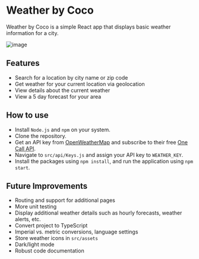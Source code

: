 # Weather by Coco

Weather by Coco is a simple React app that displays basic weather information for a city.

![image](https://github.com/lee43karen/Weather-by-Coco/assets/43963227/278cfb5c-6866-4a33-89e9-7fd9122b31aa)


## Features

- Search for a location by city name or zip code
- Get weather for your current location via geolocation
- View details about the current weather
- View a 5 day forecast for your area

## How to use
- Install `Node.js` and `npm` on your system.
- Clone the repository.
- Get an API key from [OpenWeatherMap](https://openweathermap.org/api) and subscribe to their free [One Call API](https://openweathermap.org/api/one-call-3).
- Navigate to `src/api/Keys.js` and assign your API key to `WEATHER_KEY`.
- Install the packages using `npm install`, and run the application using `npm start`.

## Future Improvements
- Routing and support for additional pages
- More unit testing
- Display additional weather details such as hourly forecasts, weather alerts, etc.
- Convert project to TypeScript
- Imperial vs. metric conversions, language settings
- Store weather icons in `src/assets`
- Dark/light mode
- Robust code documentation
